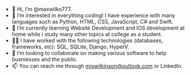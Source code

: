 - 👋 Hi, I’m @maxwilko777.
- 👀 I’m interested in everything coding! I have experience with many languages such as Python, HTML, CSS, JavaScript, C# and Swift.
- 🌱 I’m currently learning Website Development and IOS development at home while i study many other topics at college as a student.
- 👨‍💻 I have worked with the following technologies (databases, frameworks, etc): SQL, SQLite, Django, HyperV. 
- 💞️ I’m looking to collaborate on making various software to help busniesses and the public.
- 📫 You can reach me through mjswilkinson@outlook.com or LinkedIn.

<!---
maxwilko777/maxwilko777 is a ✨ special ✨ repository because its `README.md` (this file) appears on your GitHub profile.
You can click the Preview link to take a look at your changes.
--->
